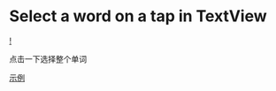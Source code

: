 # Select a word on a tap in TextView

[!](./output.gif)

点击一下选择整个单词

[示例](https://kpkpkp.cn/article?id=14)

